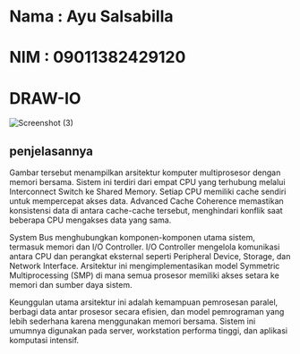 # Nama : Ayu Salsabilla
# NIM  : 09011382429120

# DRAW-IO

![Screenshot (3)](https://github.com/user-attachments/assets/1e02f58e-0806-4e22-bab6-10e508efae02)

## penjelasannya
Gambar tersebut menampilkan arsitektur komputer multiprosesor dengan memori bersama. Sistem ini terdiri dari empat CPU yang terhubung melalui Interconnect Switch ke Shared Memory. Setiap CPU memiliki cache sendiri untuk mempercepat akses data. Advanced Cache Coherence memastikan konsistensi data di antara cache-cache tersebut, menghindari konflik saat beberapa CPU mengakses data yang sama.

System Bus menghubungkan komponen-komponen utama sistem, termasuk memori dan I/O Controller. I/O Controller mengelola komunikasi antara CPU dan perangkat eksternal seperti Peripheral Device, Storage, dan Network Interface. Arsitektur ini mengimplementasikan model Symmetric Multiprocessing (SMP) di mana semua prosesor memiliki akses setara ke memori dan sumber daya sistem.

Keunggulan utama arsitektur ini adalah kemampuan pemrosesan paralel, berbagi data antar prosesor secara efisien, dan model pemrograman yang lebih sederhana karena menggunakan memori bersama. Sistem ini umumnya digunakan pada server, workstation performa tinggi, dan aplikasi komputasi intensif.
